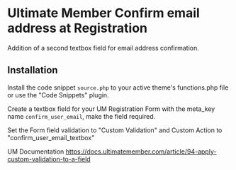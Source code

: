 # Ultimate Member Confirm email address at Registration
Addition of a second textbox field for email address confirmation.
## Installation ##
Install the code snippet <code>source.php</code> to your active theme's functions.php file or use the "Code Snippets" plugin.

Create a textbox field for your UM Registration Form with the meta_key name <code>confirm_user_email</code>, make the field required. 

Set the Form field validation to "Custom Validation" and Custom Action to "confirm_user_email_textbox"

UM Documentation https://docs.ultimatemember.com/article/94-apply-custom-validation-to-a-field
